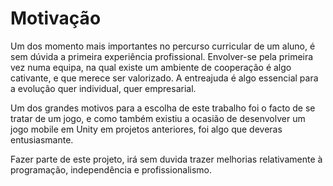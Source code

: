 # Motivação

Um dos momento mais importantes no percurso curricular de um aluno, é sem dúvida a primeira experiência profissional. Envolver-se pela primeira vez numa equipa, na qual existe um ambiente de cooperação é algo cativante, e que merece ser valorizado. A entreajuda é algo essencial para a evolução quer individual, quer empresarial.

Um dos grandes motivos para a escolha de este trabalho foi o facto de se tratar de um jogo, e como também existiu a ocasião de desenvolver um jogo mobile em Unity em projetos anteriores, foi algo que deveras entusiasmante. &#x20;

Fazer parte de este projeto, irá sem duvida trazer melhorias relativamente à programação, independência e profissionalismo.
